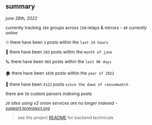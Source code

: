
## summary
_june 26th, 2022_

currently tracking `104` groups across `150` relays & mirrors - _`49` currently online_

⏲ there have been `3` posts within the `last 24 hours`

🦈 there have been `203` posts within the `month of june`

🪐 there have been `965` posts within the `last 90 days`

🏚 there have been `1836` posts within the `year of 2022`

🦕 there have been `4122` posts `since the dawn of ransomwatch`

there are `50` custom parsers indexing posts

_`20` sites using v2 onion services are no longer indexed - [support.torproject.org](https://support.torproject.org/onionservices/v2-deprecation/)_

> see the project [README](https://github.com/joshhighet/ransomwatch#ransomwatch--) for backend technicals
